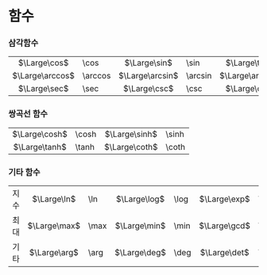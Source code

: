 # 함수
### 삼각함수
|                 |         |                 |         |                 |         |
| :-------------: | :------ | :-------------: | :------ | :-------------: | :------ |
|  $\Large\cos$   | \cos    |  $\Large\sin$   | \sin    |  $\Large\tan$   | \tan    |
| $\Large\arccos$ | \arccos | $\Large\arcsin$ | \arcsin | $\Large\arctan$ | \arctan |
|  $\Large\sec$   | \sec    |  $\Large\csc$   | \csc    |  $\Large\cot$   | \cot    |
### 쌍곡선 함수
|               |       |               |       |
| :-----------: | :---- | :-----------: | :---- |
| $\Large\cosh$ | \cosh | $\Large\sinh$ | \sinh |
| $\Large\tanh$ | \tanh | $\Large\coth$ | \coth |
### 기타 함수
|     |              |      |              |      |              |      |              |      |
| :-: | :----------: | :--- | :----------: | :--- | :----------: | :--- | :----------: | :--- |
| 지수  | $\Large\ln$  | \ln  | $\Large\log$ | \log | $\Large\exp$ | \exp |   $\Large$   |      |
| 최대  | $\Large\max$ | \max | $\Large\min$ | \min | $\Large\gcd$ | \gcd |   $\Large$   |      |
| 기타  | $\Large\arg$ | \arg | $\Large\deg$ | \deg | $\Large\det$ | \det | $\Large\dim$ | \dim |
